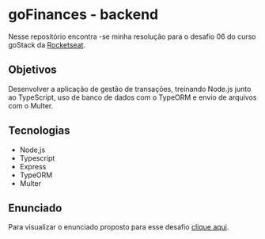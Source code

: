 # goFinances - backend
Nesse repositório encontra -se minha resolução para o desafio 06 do curso goStack da [Rocketseat](https://rocketseat.com.br/).
## Objetivos
Desenvolver a aplicação de gestão de transações, treinando Node.js junto ao TypeScript, uso de banco de dados com o TypeORM e envio de arquivos com o Multer.
## Tecnologias
* Node,js
* Typescript
* Express
* TypeORM
* Multer
## Enunciado
Para visualizar o enunciado proposto para esse desafio [clique aqui](https://github.com/rocketseat-education/bootcamp-gostack-desafios/tree/master/desafio-database-upload).
